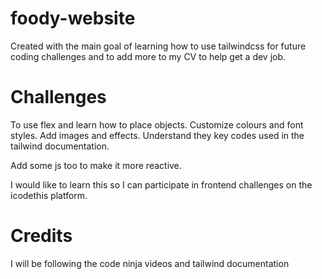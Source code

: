 # foody-website

Created with the main goal of learning how to use tailwindcss for future coding challenges and to add more to my CV to help get a dev job.

# Challenges

To use flex and learn how to place objects.
Customize colours and font styles.
Add images and effects.
Understand they key codes used in the tailwind documentation.

Add some js too to make it more reactive.

I would like to learn this so I can participate in frontend challenges on the icodethis platform.

# Credits

I will be following the code ninja videos and tailwind documentation

